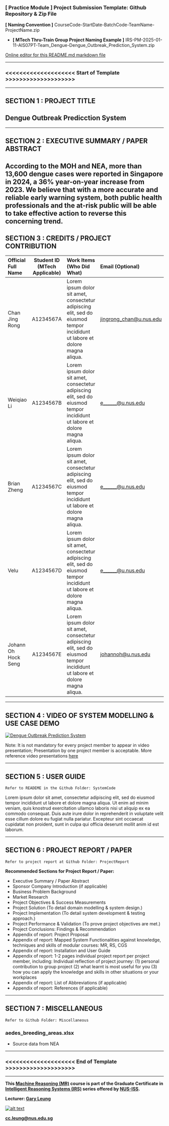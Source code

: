 ﻿### [ Practice Module ] Project Submission Template: Github Repository & Zip File

**[ Naming Convention ]** CourseCode-StartDate-BatchCode-TeamName-ProjectName.zip

* **[ MTech Thru-Train Group Project Naming Example ]** IRS-PM-2025-01-11-AIS07PT-Team_Dengue-Dengue_Outbreak_Prediction_System.zip

[Online editor for this README.md markdown file](https://pandao.github.io/editor.md/en.html "pandao")

---

### <<<<<<<<<<<<<<<<<<<< Start of Template >>>>>>>>>>>>>>>>>>>>

---

## SECTION 1 : PROJECT TITLE

## Dengue Outbreak Predicction System

---

## SECTION 2 : EXECUTIVE SUMMARY / PAPER ABSTRACT

According to the MOH and NEA, more than 13,600 dengue cases were reported in Singapore in 2024, a 36% year-on-year increase from 2023. We believe that with a more accurate and reliable early warning system, both public health professionals and the at-risk public will be able to take effective action to reverse this concerning trend.
----------------------------------------------------------------------------------------------------------------------------------------------------------------------------------------------------------------------------------------------------------------------------------------------------------------------------------------------

## SECTION 3 : CREDITS / PROJECT CONTRIBUTION

| Official Full Name  | Student ID (MTech Applicable) | Work Items (Who Did What)                                                                                                   | Email (Optional)        |
| :------------------ | :---------------------------: | :-------------------------------------------------------------------------------------------------------------------------- | :---------------------- |
| Chan Jing Rong      |           A1234567A           | Lorem ipsum dolor sit amet, consectetur adipiscing elit, sed do eiusmod tempor incididunt ut labore et dolore magna aliqua. | jingrong_chan@u.nus.edu |
| Weiqiao Li          |           A1234567B           | Lorem ipsum dolor sit amet, consectetur adipiscing elit, sed do eiusmod tempor incididunt ut labore et dolore magna aliqua. | e______@u.nus.edu       |
| Brian Zheng         |           A1234567C           | Lorem ipsum dolor sit amet, consectetur adipiscing elit, sed do eiusmod tempor incididunt ut labore et dolore magna aliqua. | e______@u.nus.edu       |
| Velu                |           A1234567D           | Lorem ipsum dolor sit amet, consectetur adipiscing elit, sed do eiusmod tempor incididunt ut labore et dolore magna aliqua. | e______@u.nus.edu       |
| Johann Oh Hock Seng |           A1234567E           | Lorem ipsum dolor sit amet, consectetur adipiscing elit, sed do eiusmod tempor incididunt ut labore et dolore magna aliqua. | johannoh@u.nus.edu      |

---

## SECTION 4 : VIDEO OF SYSTEM MODELLING & USE CASE DEMO

[![Dengue Outbreak Prediction System](http://img.youtube.com/vi/RXo47Tewbt4/0.jpg)](https://www.youtube.com/watch?v=dQw4w9WgXcQ "Dengue Outbreak Prediction System")

Note: It is not mandatory for every project member to appear in video presentation; Presentation by one project member is acceptable.
More reference video presentations [here](https://telescopeuser.wordpress.com/2018/03/31/master-of-technology-solution-know-how-video-index-2/ "video presentations")

---

## SECTION 5 : USER GUIDE

`Refer to READEME in the Github Folder: SystemCode`

Lorem ipsum dolor sit amet, consectetur adipiscing elit, sed do eiusmod tempor incididunt ut labore et dolore magna aliqua. Ut enim ad minim veniam, quis knostrud exercitation ullamco laboris nisi ut aliquip ex ea commodo consequat. Duis aute irure dolor in reprehenderit in voluptate velit esse cillum dolore eu fugiat nulla pariatur. Excepteur sint occaecat cupidatat non proident, sunt in culpa qui officia deserunt mollit anim id est laborum.

---

## SECTION 6 : PROJECT REPORT / PAPER

`Refer to project report at Github Folder: ProjectReport`

**Recommended Sections for Project Report / Paper:**

- Executive Summary / Paper Abstract
- Sponsor Company Introduction (if applicable)
- Business Problem Background
- Market Research
- Project Objectives & Success Measurements
- Project Solution (To detail domain modelling & system design.)
- Project Implementation (To detail system development & testing approach.)
- Project Performance & Validation (To prove project objectives are met.)
- Project Conclusions: Findings & Recommendation
- Appendix of report: Project Proposal
- Appendix of report: Mapped System Functionalities against knowledge, techniques and skills of modular courses: MR, RS, CGS
- Appendix of report: Installation and User Guide
- Appendix of report: 1-2 pages individual project report per project member, including: Individual reflection of project journey: (1) personal contribution to group project (2) what learnt is most useful for you (3) how you can apply the knowledge and skills in other situations or your workplaces
- Appendix of report: List of Abbreviations (if applicable)
- Appendix of report: References (if applicable)

---

## SECTION 7 : MISCELLANEOUS

`Refer to Github Folder: Miscellaneous`

### aedes_breeding_areas.xlsx

* Source data from NEA

---

### <<<<<<<<<<<<<<<<<<<< End of Template >>>>>>>>>>>>>>>>>>>>

---

**This [Machine Reasoning (MR)](https://www.iss.nus.edu.sg/executive-education/course/detail/machine-reasoning "Machine Reasoning") course is part of the Graduate Certificate in [Intelligent Reasoning Systems (IRS)](https://www.iss.nus.edu.sg/graduate-programmes/programme/detail/master-of-technology-in-artificial-intelligence-systems "Intelligent Reasoning Systems") series offered by [NUS-ISS](https://www.iss.nus.edu.sg "Institute of Systems Science, National University of Singapore").**

**Lecturer: [Gary Leung](https://www.iss.nus.edu.sg/about-us/staff/detail/419/Gary%20LEUNG "Gary Leung")**

[![alt text](https://www.iss.nus.edu.sg/images/default-source/default-album/gary-leunge8a6e4de42136fdb9c52ff000079db5a.tmb-.png "Let's check Gary's profile page")](https://www.iss.nus.edu.sg/about-us/staff/detail/419/Gary%20LEUNG)

**cc.leung@nus.edu.sg**
